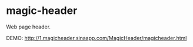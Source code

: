 magic-header
============

Web  page header.

DEMO:
http://1.magicheader.sinaapp.com/MagicHeader/magicheader.html
